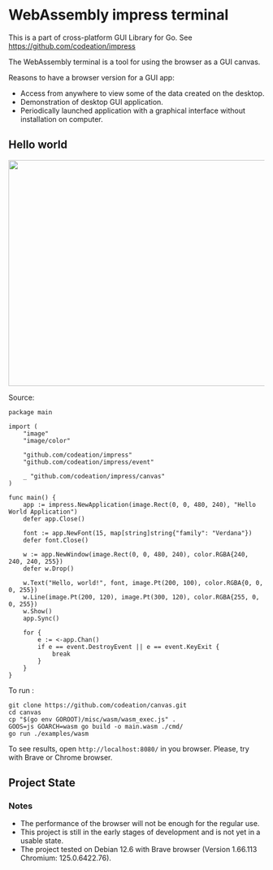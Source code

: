 # WebAssembly impress terminal

This is a part of cross-platform GUI Library for Go. See https://github.com/codeation/impress

The WebAssembly terminal is a tool for using the browser as a GUI canvas.

Reasons to have a browser version for a GUI app:

- Access from anywhere to view some of the data created on the desktop.
- Demonstration of desktop GUI application.
- Periodically launched application with a graphical interface without installation on computer.

## Hello world

<img src="https://codeation.github.io/images/canvas_small.png" width="675" height="445" />

Source:

```
package main

import (
    "image"
    "image/color"

    "github.com/codeation/impress"
    "github.com/codeation/impress/event"

    _ "github.com/codeation/impress/canvas"
)

func main() {
    app := impress.NewApplication(image.Rect(0, 0, 480, 240), "Hello World Application")
    defer app.Close()

    font := app.NewFont(15, map[string]string{"family": "Verdana"})
    defer font.Close()

    w := app.NewWindow(image.Rect(0, 0, 480, 240), color.RGBA{240, 240, 240, 255})
    defer w.Drop()

    w.Text("Hello, world!", font, image.Pt(200, 100), color.RGBA{0, 0, 0, 255})
    w.Line(image.Pt(200, 120), image.Pt(300, 120), color.RGBA{255, 0, 0, 255})
    w.Show()
    app.Sync()

    for {
        e := <-app.Chan()
        if e == event.DestroyEvent || e == event.KeyExit {
            break
        }
    }
}
```

To run :

```
git clone https://github.com/codeation/canvas.git
cd canvas
cp "$(go env GOROOT)/misc/wasm/wasm_exec.js" .
GOOS=js GOARCH=wasm go build -o main.wasm ./cmd/
go run ./examples/wasm
```

To see results, open `http://localhost:8080/` in you browser. Please, try with Brave or Chrome browser.

## Project State

### Notes

- The performance of the browser will not be enough for the regular use.
- This project is still in the early stages of development and is not yet in a usable state.
- The project tested on Debian 12.6 with Brave browser (Version 1.66.113 Chromium: 125.0.6422.76).
